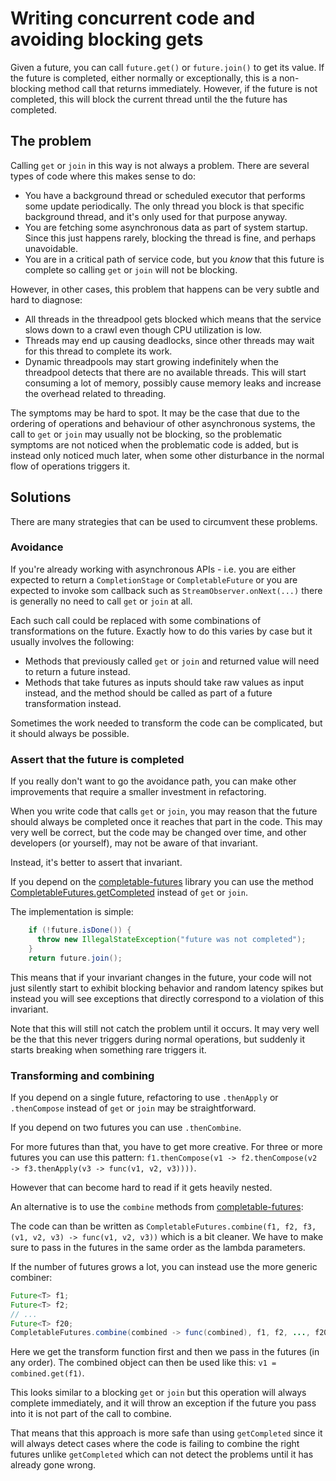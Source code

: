 # Writing concurrent code and avoiding blocking gets

Given a future, you can call `future.get()` or `future.join()` to get its value.
If the future is completed, either normally or exceptionally, this is a non-blocking method call that returns immediately.
However, if the future is not completed, this will block the current thread until the the future has completed.

## The problem
Calling `get` or `join` in this way is not always a problem. There are several types of code where this makes sense to do:

* You have a background thread or scheduled executor that performs some update periodically.
  The only thread you block is that specific background thread, and it's only used for that purpose anyway.
* You are fetching some asynchronous data as part of system startup. Since this just happens rarely, blocking the thread is fine, and perhaps unavoidable.
* You are in a critical path of service code, but you *know* that this future is complete so calling `get` or `join` will not be blocking.

However, in other cases, this problem that happens can be very subtle and hard to diagnose:

* All threads in the threadpool gets blocked which means that the service slows down to a crawl even though CPU utilization is low.
* Threads may end up causing deadlocks, since other threads may wait for this thread to complete its work.
* Dynamic threadpools may start growing indefinitely when the threadpool detects that there are no available threads.
  This will start consuming a lot of memory, possibly cause memory leaks and increase the overhead related to threading.

The symptoms may be hard to spot. It may be the case that due to the ordering of operations and behaviour of other asynchronous systems, the call to `get` or `join`
may usually not be blocking, so the problematic symptoms are not noticed when the problematic code is added,
but is instead only noticed much later, when some other disturbance in the normal flow of operations triggers it.

## Solutions

There are many strategies that can be used to circumvent these problems.

### Avoidance

If you're already working with asynchronous APIs - i.e. you are either expected to return a `CompletionStage` or `CompletableFuture`
or you are expected to invoke som callback such as `StreamObserver.onNext(...)` there is generally no need to call `get` or `join` at all.

Each such call could be replaced with some combinations of transformations on the future.
Exactly how to do this varies by case but it usually involves the following:

* Methods that previously called `get` or `join` and returned value will need to return a future instead.
* Methods that take futures as inputs should take raw values as input instead, and the method should be called as part of a future transformation instead.

Sometimes the work needed to transform the code can be complicated, but it should always be possible.

### Assert that the future is completed

If you really don't want to go the avoidance path, you can make other improvements that require a smaller investment in refactoring.

When you write code that calls `get` or `join`, you may reason that the future should always be completed once it reaches that part in the code.
This may very well be correct, but the code may be changed over time, and other developers (or yourself), may not be aware of that invariant.

Instead, it's better to assert that invariant.

If you depend on the [completable-futures](https://github.com/spotify/completable-futures) library you can use the method
[CompletableFutures.getCompleted](https://github.com/spotify/completable-futures/blob/master/src/main/java/com/spotify/futures/CompletableFutures.java#L275)
instead of `get` or `join`.

The implementation is simple:

```java
    if (!future.isDone()) {
      throw new IllegalStateException("future was not completed");
    }
    return future.join();
```

This means that if your invariant changes in the future, your code will not just silently start to exhibit blocking behavior and random latency spikes but instead
you will see exceptions that directly correspond to a violation of this invariant.

Note that this will still not catch the problem until it occurs. It may very well be the that this never triggers during normal operations, but suddenly it starts
breaking when something rare triggers it.

### Transforming and combining

If you depend on a single future, refactoring to use `.thenApply` or `.thenCompose` instead of `get` or `join` may be straightforward.

If you depend on two futures you can use `.thenCombine`.

For more futures than that, you have to get more creative.
For three or more futures you can use this pattern: `f1.thenCompose(v1 -> f2.thenCompose(v2 -> f3.thenApply(v3 -> func(v1, v2, v3))))`.

However that can become hard to read if it gets heavily nested.

An alternative is to use the `combine` methods from [completable-futures](https://github.com/spotify/completable-futures):

The code can than be written as `CompletableFutures.combine(f1, f2, f3, (v1, v2, v3) -> func(v1, v2, v3))` which is a bit cleaner.
We have to make sure to pass in the futures in the same order as the lambda parameters.

If the number of futures grows a lot, you can instead use the more generic combiner:

```java
Future<T> f1;
Future<T> f2;
// ...
Future<T> f20;
CompletableFutures.combine(combined -> func(combined), f1, f2, ..., f20);
```

Here we get the transform function first and then we pass in the futures (in any order).
The combined object can then be used like this: `v1 = combined.get(f1)`.

This looks similar to a blocking `get` or `join` but this operation will always complete immediately, and it will throw an exception if
the future you pass into it is not part of the call to combine.

That means that this approach is more safe than using `getCompleted` since it will always detect cases where the code is failing to combine the right futures
unlike `getCompleted` which can not detect the problems until it has already gone wrong.

